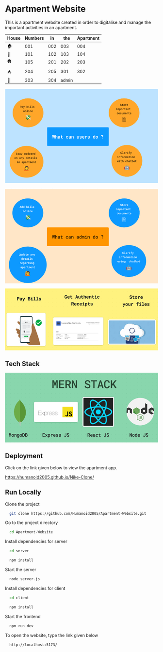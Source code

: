 # Apartment Website

This is a apartment website created in order to digitalise and manage the important activities in an apartment.

| House | Numbers | in  | the | Apartment |
| ----- | ------- | --- | --- | --------- |
| 🏠   | 001 | 002 | 003       | 004 |
| 🏡   | 101 | 102 | 103       | 104 |
| 🛖   | 105 | 201 | 202       | 203 |
| ⛺   | 204 | 205 | 301       | 302 |
| 🌇   | 303 | 304 | admin     |     |     

![User Functions](./readme_images/user_functions.png)

![Admin Functions](./readme_images/admin_functions.png)

![Features](./readme_images/features.png)

## Tech Stack

![Tech Stack](./readme_images/mern_stack.png)

## Deployment

Click on the link given below to view the apartment app.

https://humanoid2005.github.io/Nike-Clone/

## Run Locally

Clone the project

```bash
  git clone https://github.com/Humanoid2005/Apartment-Website.git
```

Go to the project directory

```bash
  cd Apartment-Website
```

Install dependencies for server

```bash
  cd server
```

```bash
  npm install
```

Start the server

```bash
  node server.js
```

Install dependencies for client

```bash
  cd client
```

```bash
  npm install
```

Start the frontend

```bash
  npm run dev
```

To open the website, type the link given below

```bash
  http://localhost:5173/
```
